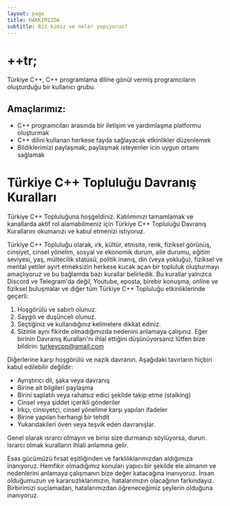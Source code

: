 ```yaml
---
layout: page
title: HAKKIMIZDA
subtitle: Biz kimiz ve neler yapıyoruz?
---
```


# **++tr;**

Türkiye C++, C++ programlama diline gönül vermiş programcıların oluşturduğu bir kullanıcı grubu.

## Amaçlarımız: 

- C++ programcıları arasında bir iletişim ve yardımlaşma platformu oluşturmak 
- C++ dilini kullanan herkese fayda sağlayacak etkinlikler düzenlemek
- Bildiklerimizi paylaşmak, paylaşmak isteyenler icin uygun ortamı sağlamak

# Türkiye C++ Topluluğu Davranış Kuralları

Türkiye C++ Topluluğuna hoşgeldiniz. Katılımınızı tamamlamak ve kanallarda aktif rol alamabilmeniz için Türkiye C++
Topluluğu Davranış Kurallarını okumanızı ve kabul etmenizi istiyoruz.

Türkiye C++ Topluluğu olarak, ırk, kültür, etnisite, renk, fiziksel görünüş, cinsiyet, cinsel yönelim, sosyal ve
ekonomik durum, aile durumu, eğitim seviyesi, yaş, mültecilik statüsü, politik inanış, din (veya yokluğu), fiziksel ve
mental yetiler ayırt etmeksizin herkese kucak açan bir topluluk oluşturmayı amaçlıyoruz ve bu bağlamda bazı kurallar
belirledik. Bu kurallar yalnızca Discord ve Telegram'da değil, Youtube, eposta, birebir konuşma, online ve fiziksel
buluşmalar ve diğer tüm Türkiye C++ Topluluğu etkinliklerinde geçerli:

1. Hoşgörülü ve sabırlı olunuz.
2. Saygılı ve duşünceli olunuz.
3. Seçtiğiniz ve kullandığınız kelimelere dikkat ediniz.
4. Sizinle aynı fikirde olmadığımızda nedenini anlamaya çalışınız.
Eğer birinin Davranış Kuralları'nı ihlal ettiğini düşünüyorsanız lütfen bize bildirin: [turkeycpp@gmail.com](mailto:turkeycpp@gmail.com)

Diğerlerine karşı hoşgörülü ve nazik davranın. Aşağıdaki tavırların hiçbiri kabul edilebilir değildir: 
* Ayrıştırıcı dil, şaka veya davranış
* Birine ait bilgileri paylaşma
* Birini saplatılı veya rahatsız edici şekilde takip etme (stalking)
* Cinsel veya şiddet içerikli gönderiler
* Irkçı, cinsiyetçi, cinsel yönelime karşı yapılan ifadeler
* Birine yapılan herhangi bir tehdit
* Yukarıdakileri öven veya teşvik eden davranışlar.

Genel olarak ısrarcı olmayın ve birisi size durmanızı söylüyorsa, durun. Israrcı olmak kuralların ihlali anlamına gelir.

Esas gücümüzü fırsat eşitliğinden ve farklılıklarımızdan aldığımıza inanıyoruz. Hemfikir olmadığımız konuları yapıcı bir
şekilde ele almanın ve nedenlerini anlamaya çalışmanın bize değer katacağına inanıyoruz. İnsan olduğumuzun ve
kararsızlıklarımızın, hatalarımızın olacağının farkındayız. Birbirimizi suçlamadan, hatalarımızdan öğreneceğimiz
şeylerin olduğuna inanıyoruz.